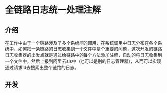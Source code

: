# 全链路日志统一处理注解
## 介绍
在工作中由于一个链路涉及了多个系统间的调用，在系统调用中日志分布在各个系统中，如何把一条链路的日志收集到一个文件中是个重要的问题，这次开发的链路日志收集器的出发点就是通过给链路中的每个方法添加注解，自动的将日志收集到一个文件中，然后上报到阿里云sls中（也可以是别的日志管理器），从而可以实现通过请求id去搜索出整个链路的日志。

  
## 开发
